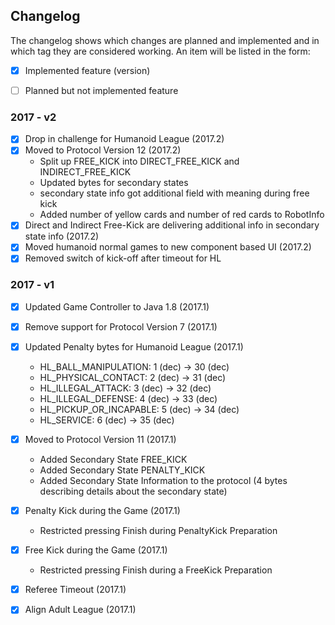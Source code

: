 ## Changelog

The changelog shows which changes are planned and implemented and in which
tag they are considered working. An item will be listed in the form:
- [x] Implemented feature (version)
- [ ] Planned but not implemented feature


### 2017 - v2
- [x] Drop in challenge for Humanoid League (2017.2)
- [x] Moved to Protocol Version 12 (2017.2)
  - Split up FREE_KICK into DIRECT_FREE_KICK and INDIRECT_FREE_KICK
  - Updated bytes for secondary states
  - secondary state info got additional field with meaning during free kick
  - Added number of yellow cards and number of red cards to RobotInfo
- [x] Direct and Indirect Free-Kick are delivering additional info in secondary state info (2017.2)
- [X] Moved humanoid normal games to new component based UI (2017.2)
- [x] Removed switch of kick-off after timeout for HL 

### 2017 - v1
- [x] Updated Game Controller to Java 1.8 (2017.1)
- [x] Remove support for Protocol Version 7 (2017.1)
- [x] Updated Penalty bytes for Humanoid League (2017.1)
  - HL_BALL_MANIPULATION: 1 (dec) -> 30 (dec)
  - HL_PHYSICAL_CONTACT: 2 (dec) -> 31 (dec)
  - HL_ILLEGAL_ATTACK: 3 (dec) -> 32 (dec)
  - HL_ILLEGAL_DEFENSE: 4 (dec) -> 33 (dec)
  - HL_PICKUP_OR_INCAPABLE: 5 (dec) -> 34 (dec)
  - HL_SERVICE: 6 (dec) -> 35 (dec)
- [x] Moved to Protocol Version 11 (2017.1)
  - Added Secondary State FREE_KICK
  - Added Secondary State PENALTY_KICK
  - Added Secondary State Information to the protocol (4 bytes describing details about the secondary state)
- [x] Penalty Kick during the Game (2017.1)
  - Restricted pressing Finish during PenaltyKick Preparation
- [x] Free Kick during the Game (2017.1)
  - Restricted pressing Finish during a FreeKick Preparation
- [x] Referee Timeout (2017.1)
- [x] Align Adult League (2017.1)

